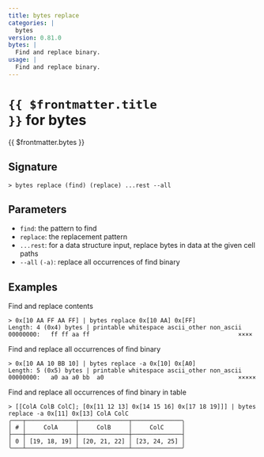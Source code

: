```yaml
---
title: bytes replace
categories: |
  bytes
version: 0.81.0
bytes: |
  Find and replace binary.
usage: |
  Find and replace binary.
---
```


# <code>{{ $frontmatter.title }}</code> for bytes

<div class='command-title'>{{ $frontmatter.bytes }}</div>

## Signature

```> bytes replace (find) (replace) ...rest --all```

## Parameters

 -  `find`: the pattern to find
 -  `replace`: the replacement pattern
 -  `...rest`: for a data structure input, replace bytes in data at the given cell paths
 -  `--all` `(-a)`: replace all occurrences of find binary

## Examples

Find and replace contents
```shell
> 0x[10 AA FF AA FF] | bytes replace 0x[10 AA] 0x[FF]
Length: 4 (0x4) bytes | printable whitespace ascii_other non_ascii
00000000:   ff ff aa ff                                          ××××

```

Find and replace all occurrences of find binary
```shell
> 0x[10 AA 10 BB 10] | bytes replace -a 0x[10] 0x[A0]
Length: 5 (0x5) bytes | printable whitespace ascii_other non_ascii
00000000:   a0 aa a0 bb  a0                                      ×××××

```

Find and replace all occurrences of find binary in table
```shell
> [[ColA ColB ColC]; [0x[11 12 13] 0x[14 15 16] 0x[17 18 19]]] | bytes replace -a 0x[11] 0x[13] ColA ColC
╭───┬──────────────┬──────────────┬──────────────╮
│ # │     ColA     │     ColB     │     ColC     │
├───┼──────────────┼──────────────┼──────────────┤
│ 0 │ [19, 18, 19] │ [20, 21, 22] │ [23, 24, 25] │
╰───┴──────────────┴──────────────┴──────────────╯

```
